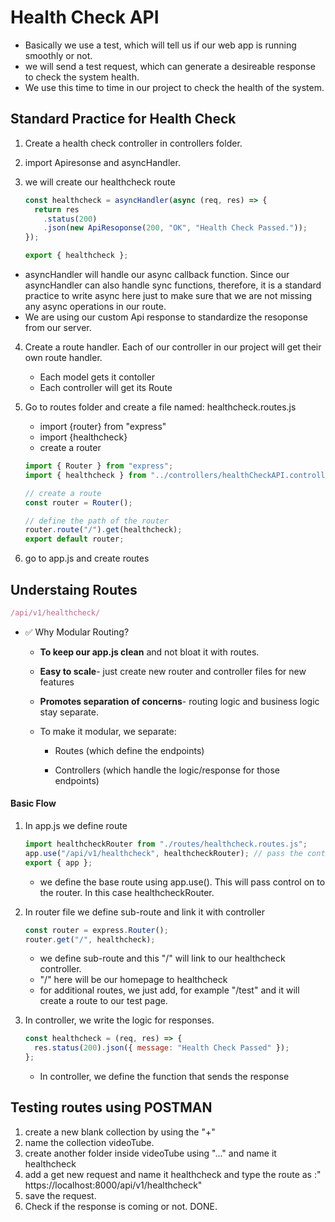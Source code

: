 # Health Check API

- Basically we use a test, which will tell us if our web app is running smoothly or not.
- we will send a test request, which can generate a desireable response to check the system health.
- We use this time to time in our project to check the health of the system.

## Standard Practice for Health Check

1.  Create a health check controller in controllers folder.
2.  import Apiresonse and asyncHandler.
3.  we will create our healthcheck route

    ```javascript
    const healthcheck = asyncHandler(async (req, res) => {
      return res
        .status(200)
        .json(new ApiResoponse(200, "OK", "Health Check Passed."));
    });

    export { healthcheck };
    ```

- asyncHandler will handle our async callback function. Since our asyncHandler can also handle sync functions, therefore, it is a standard practice to write async here just to make sure that we are not missing any async operations in our route.
- We are using our custom Api response to standardize the resoponse from our server.

4.  Create a route handler. Each of our controller in our project will get their own route handler.

    - Each model gets it contoller
    - Each controller will get its Route

5.  Go to routes folder and create a file named: healthcheck.routes.js

    - import {router} from "express"
    - import {healthcheck}
    - create a router

    ```javascript
    import { Router } from "express";
    import { healthcheck } from "../controllers/healthCheckAPI.controllers.js";

    // create a route
    const router = Router();

    // define the path of the router
    router.route("/").get(healthcheck);
    export default router;
    ```

6.  go to app.js and create routes

## Understaing Routes

```javascript
/api/v1/healthcheck/
```

- ✅ Why Modular Routing?

  - **To keep our app.js clean** and not bloat it with routes.
  - **Easy to scale**- just create new router and controller files for new features
  - **Promotes separation of concerns**- routing logic and business logic stay separate.
  - To make it modular, we separate:

    - Routes (which define the endpoints)

    - Controllers (which handle the logic/response for those endpoints)

#### Basic Flow

1. In app.js we define route

   ```javascript
   import healthcheckRouter from "./routes/healthcheck.routes.js";
   app.use("/api/v1/healthcheck", healthcheckRouter); // pass the control to healthcheckRouter
   export { app };
   ```

   - we define the base route using app.use(). This will pass control on to the router. In this case healthcheckRouter.

2. In router file we define sub-route and link it with controller

   ```javascript
   const router = express.Router();
   router.get("/", healthcheck);
   ```

   - we define sub-route and this "/" will link to our healthcheck controller.
   - "/" here will be our homepage to healthcheck
   - for additional routes, we just add, for example "/test" and it will create a route to our test page.

3. In controller, we write the logic for responses.
   ```javascript
   const healthcheck = (req, res) => {
     res.status(200).json({ message: "Health Check Passed" });
   };
   ```
   - In controller, we define the function that sends the response

## Testing routes using POSTMAN

1.  create a new blank collection by using the "+"
2.  name the collection videoTube.
3.  create another folder inside videoTube using "..." and name it healthcheck
4.  add a get new request and name it healthcheck and type the route as :" https://localhost:8000/api/v1/healthcheck"
5.  save the request.
6.  Check if the response is coming or not. DONE.
